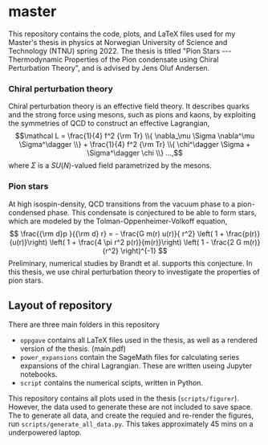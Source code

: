 # master
This repository contains the code, plots, and LaTeX files used for my Master's thesis in physics at Norwegian University of Science and Technology (NTNU) spring 2022.
The thesis is titled "Pion Stars --- Thermodynamic Properties of the Pion condensate using Chiral Perturbation Theory", and is advised by Jens Oluf Andersen.



### Chiral perturbation theory

Chiral perturbation theory is an effective field theory.
It describes quarks and the strong force using mesons, such as pions and kaons, by exploiting the symmetries of QCD to construct an effective Lagrangian,
$$\mathcal L = \frac{1}{4} f^2 {\rm Tr} \\{ \nabla_\mu \Sigma \nabla^\mu \Sigma^\dagger \\} + \frac{1}{4} f^2 {\rm Tr} \\{ \chi^\dagger \Sigma + \Sigma^\dagger \chi \\} ...,$$
where $\Sigma$ is a $SU(N)$-valued field parametrized by the mesons.


### Pion stars

At high isospin-density, QCD transitions from the vacuum phase to a pion-condensed phase.
This condensate is conjectured to be able to form stars, which are modeled by the Tolman-Oppenheimer-Volkoff equation, $$ \frac{{\rm d}p }{{\rm d} r} = - \frac{G m(r) u(r)}{ r^2} \left( 1 + \frac{p(r)}{u(r)}\right) \left( 1 + \frac{4 \pi r^2 p(r)}{m(r)}\right)  \left( 1 - \frac{2 G m(r)}{r^2} \right)^{-1} $$
Preliminary, numerical studies by Brandt et al. supports this conjecture.
In this thesis, we use chiral perturbation theory to investigate the properties of pion stars.


## Layout of repository
There are three main folders in this repository
- `oppgave` contains all LaTeX files used in the thesis, as well as a rendered version of the thesis. (main.pdf)
- `power_expansions` contain the SageMath files for calculating series expansions of the chiral Lagrangian. These are written useing Jupyter notebooks.
- `script` contains the numerical scipts, written in Python.

This repository contains all plots used in the thesis (`scripts/figurer`).
However, the data used to generate these are not included to save space.
The to generate all data, and create the requied and re-render the figures, run `scripts/generate_all_data.py`.
This takes approximately 45 mins on a underpowered laptop.






